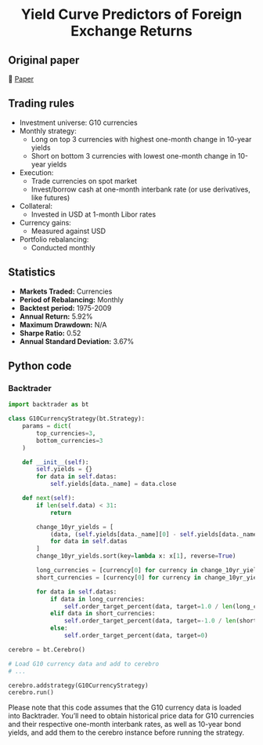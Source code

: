 <div align="center">
  <h1>Yield Curve Predictors of Foreign Exchange Returns</h1>
</div>

## Original paper

📕 [Paper](https://papers.ssrn.com/sol3/papers.cfm?abstract_id=1542342)

## Trading rules

- Investment universe: G10 currencies
- Monthly strategy:
    - Long on top 3 currencies with highest one-month change in 10-year yields
    - Short on bottom 3 currencies with lowest one-month change in 10-year yields
- Execution:
    - Trade currencies on spot market
    - Invest/borrow cash at one-month interbank rate (or use derivatives, like futures)
- Collateral:
    - Invested in USD at 1-month Libor rates
- Currency gains:
    - Measured against USD
- Portfolio rebalancing:
    - Conducted monthly

## Statistics

- **Markets Traded:** Currencies
- **Period of Rebalancing:** Monthly
- **Backtest period:** 1975-2009
- **Annual Return:** 5.92%
- **Maximum Drawdown:** N/A
- **Sharpe Ratio:** 0.52
- **Annual Standard Deviation:** 3.67%

## Python code

### Backtrader

```python
import backtrader as bt

class G10CurrencyStrategy(bt.Strategy):
    params = dict(
        top_currencies=3,
        bottom_currencies=3
    )

    def __init__(self):
        self.yields = {}
        for data in self.datas:
            self.yields[data._name] = data.close

    def next(self):
        if len(self.data) < 31:
            return

        change_10yr_yields = [
            (data, (self.yields[data._name][0] - self.yields[data._name][-30]) / self.yields[data._name][-30])
            for data in self.datas
        ]
        change_10yr_yields.sort(key=lambda x: x[1], reverse=True)

        long_currencies = [currency[0] for currency in change_10yr_yields[:self.params.top_currencies]]
        short_currencies = [currency[0] for currency in change_10yr_yields[-self.params.bottom_currencies:]]

        for data in self.datas:
            if data in long_currencies:
                self.order_target_percent(data, target=1.0 / len(long_currencies))
            elif data in short_currencies:
                self.order_target_percent(data, target=-1.0 / len(short_currencies))
            else:
                self.order_target_percent(data, target=0)

cerebro = bt.Cerebro()

# Load G10 currency data and add to cerebro
# ...

cerebro.addstrategy(G10CurrencyStrategy)
cerebro.run()
```

Please note that this code assumes that the G10 currency data is loaded into Backtrader. You’ll need to obtain historical price data for G10 currencies and their respective one-month interbank rates, as well as 10-year bond yields, and add them to the cerebro instance before running the strategy.